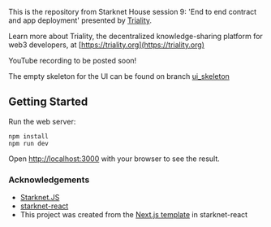 This is the repository from Starknet House session 9: 'End to end contract and app deployment' presented by [Triality](https://twitter.com/trialityorg).

Learn more about Triality, the decentralized knowledge-sharing platform for web3 developers, at [https://triality.org](https://triality.org)

YouTube recording to be posted soon!

The empty skeleton for the UI can be found on branch [ui_skeleton](https://github.com/trialityorg/starknet-house-session/tree/ui_skeleton)

## Getting Started

Run the web server:

```
npm install
npm run dev
```

Open [http://localhost:3000](http://localhost:3000) with your browser to see the result.

### Acknowledgements
- [Starknet.JS](https://www.starknetjs.com/)
- [starknet-react](https://github.com/apibara/starknet-react)
- This project was created from the [Next.js template](https://github.com/apibara/starknet-react#getting-started-with-nextjs) in starknet-react